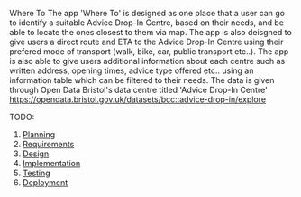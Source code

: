 Where To
The app 'Where To' is designed as one place that a user can go to identify a suitable Advice Drop-In Centre, based on their needs, and be able to locate the ones closest to them via map. The app is also deisgned to give users a direct route and ETA to the Advice Drop-In Centre using their prefered mode of transport (walk, bike, car, public transport etc..). The app is also able to give users additional information about each centre such as written address, opening times, advice type offered etc.. using an information table which can be filtered to their needs. The data is given through Open Data Bristol's data centre titled 'Advice Drop-In Centre' https://opendata.bristol.gov.uk/datasets/bcc::advice-drop-in/explore


TODO: 

1. [Planning](docs/planning.md)
2. [Requirements](docs/requirements.md)
3. [Design](docs/design.md)
4. [Implementation](docs/implementation.md)
5. [Testing](docs/testing.md)
6. [Deployment](docs/deployment.md)

